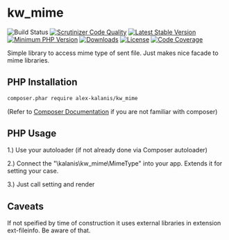 # kw_mime

![Build Status](https://github.com/alex-kalanis/kw_mime/actions/workflows/code_checks.yml/badge.svg)
[![Scrutinizer Code Quality](https://scrutinizer-ci.com/g/alex-kalanis/kw_mime/badges/quality-score.png?b=master)](https://scrutinizer-ci.com/g/alex-kalanis/kw_mime/?branch=master)
[![Latest Stable Version](https://poser.pugx.org/alex-kalanis/kw_mime/v/stable.svg?v=1)](https://packagist.org/packages/alex-kalanis/kw_mime)
[![Minimum PHP Version](https://img.shields.io/badge/php-%3E%3D%207.4-8892BF.svg)](https://php.net/)
[![Downloads](https://img.shields.io/packagist/dt/alex-kalanis/kw_mime.svg?v1)](https://packagist.org/packages/alex-kalanis/kw_mime)
[![License](https://poser.pugx.org/alex-kalanis/kw_mime/license.svg?v=1)](https://packagist.org/packages/alex-kalanis/kw_mime)
[![Code Coverage](https://scrutinizer-ci.com/g/alex-kalanis/kw_mime/badges/coverage.png?b=master&v=1)](https://scrutinizer-ci.com/g/alex-kalanis/kw_mime/?branch=master)

Simple library to access mime type of sent file. Just makes nice facade to mime libraries.

## PHP Installation

```bash
composer.phar require alex-kalanis/kw_mime
```

(Refer to [Composer Documentation](https://github.com/composer/composer/blob/master/doc/00-intro.md#introduction) if you are not
familiar with composer)


## PHP Usage

1.) Use your autoloader (if not already done via Composer autoloader)

2.) Connect the "\kalanis\kw_mime\MimeType" into your app. Extends it for setting your case.

3.) Just call setting and render

## Caveats

If not speified by time of construction it uses external libraries in extension ext-fileinfo.
Be aware of that.
